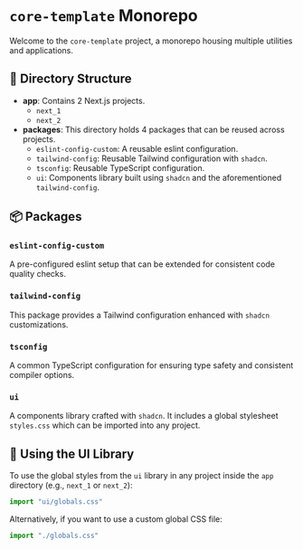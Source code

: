 # `core-template` Monorepo

Welcome to the `core-template` project, a monorepo housing multiple utilities and applications.

## 📂 Directory Structure

- **app**: Contains 2 Next.js projects.
  - `next_1`
  - `next_2`
- **packages**: This directory holds 4 packages that can be reused across projects.
  - `eslint-config-custom`: A reusable eslint configuration.
  - `tailwind-config`: Reusable Tailwind configuration with `shadcn`.
  - `tsconfig`: Reusable TypeScript configuration.
  - `ui`: Components library built using `shadcn` and the aforementioned `tailwind-config`.

## 📦 Packages

### `eslint-config-custom`

A pre-configured eslint setup that can be extended for consistent code quality checks.

### `tailwind-config`

This package provides a Tailwind configuration enhanced with `shadcn` customizations.

### `tsconfig`

A common TypeScript configuration for ensuring type safety and consistent compiler options.

### `ui`

A components library crafted with `shadcn`. It includes a global stylesheet `styles.css` which can be imported into any project.

## 🚀 Using the UI Library

To use the global styles from the `ui` library in any project inside the `app` directory (e.g., `next_1` or `next_2`):

```javascript
import "ui/globals.css"
```

Alternatively, if you want to use a custom global CSS file:

```javascript
import "./globals.css"
```
